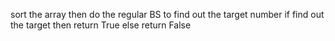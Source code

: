 sort the array
then do the regular BS to find out the target number
if find out the target then return True
else return False
​